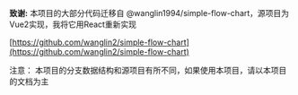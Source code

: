 **致谢:** 本项目的大部分代码迁移自 @wanglin1994/simple-flow-chart，源项目为Vue2实现，我将它用React重新实现

[https://github.com/wanglin2/simple-flow-chart](https://github.com/wanglin2/simple-flow-chart)

注意： 本项目的分支数据结构和源项目有所不同，如果使用本项目，请以本项目的文档为主

